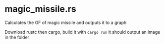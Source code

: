 # magic_missile.rs
Calculates the GF of magic missile and outputs it to a graph

Download rustc then cargo, build it with
```cargo run```
it should output an image in the folder
